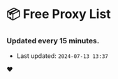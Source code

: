 # :package: Free Proxy List
### Updated every 15 minutes.

- Last updated: `2024-07-13 13:37`

:heart:
